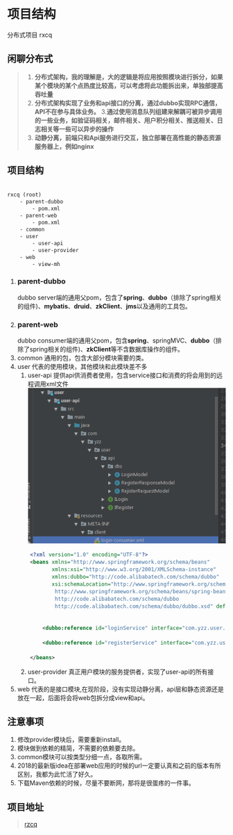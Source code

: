 # 项目结构
分布式项目 rxcq

## 闲聊分布式
>  1. **分布式架构，我的理解是，大的逻辑是将应用按照模块进行拆分，如果某个模块的某个点热度比较高，可以考虑将此功能拆出来，单独部提高吞吐量**
> 2. **分布式架构实现了业务和api接口的分离，通过dubbo实现RPC通信，API不在参与具体业务。**
> 3.**通过使用消息队列组建来解耦可被异步调用的一些业务，如验证码相关，邮件相关、用户积分相关、推送相关、日志相关等一些可以异步的操作** 
> 4. **动静分离，前端只和Api服务进行交互，独立部署在高性能的静态资源服务器上，例如nginx**

## 项目结构
```

rxcq (root)
    - parent-dubbo
        - pom.xml
    - parent-web
        - pom.xml
    - common
    - user
        - user-api
        - user-provider
    - web
        - view-mh
```
1. ### parent-dubbo
	dubbo server端的通用父pom，包含了**spring**、**dubbo**（排除了spring相关的组件)、**mybatis**、**druid**、**zkClient**、**jms**以及通用的工具包。
2. ### parent-web
	dubbo consumer端的通用父pom，包含**spring**、springMVC、**dubbo**（排除了spring相关的组件)、**zkClient**等不含数据库操作的组件。
3. common
    通用的包，包含大部分模块需要的类。
4. user
    代表的使用模块，其他模块和此模块差不多
    1. user-api 
    提供api供消费者使用，包含service接口和消费的将会用到的远程调用xml文件
    ![](md_img\user-api.png)
    ```xml
        <?xml version="1.0" encoding="UTF-8"?>
        <beans xmlns="http://www.springframework.org/schema/beans"
               xmlns:xsi="http://www.w3.org/2001/XMLSchema-instance"
               xmlns:dubbo="http://code.alibabatech.com/schema/dubbo"
               xsi:schemaLocation="http://www.springframework.org/schema/beans
                http://www.springframework.org/schema/beans/spring-beans.xsd
                http://code.alibabatech.com/schema/dubbo
                http://code.alibabatech.com/schema/dubbo/dubbo.xsd" default-autowire="byName">
        
        
            <dubbo:reference id="loginService" interface="com.yzz.user.api.ILogin"/>
        
            <dubbo:reference id="registerService" interface="com.yzz.user.api.IRegister"/>
        
        </beans>
    ```
    2. user-provider
    真正用户模块的服务提供者，实现了user-api的所有接口。
 5. web
    代表的是接口模块,在现阶段，没有实现动静分离，api层和静态资源还是放在一起，后面将会将web包拆分成view和api。

 ## 注意事项
 1. 修改provider模块后，需要重新install。
 2. 模块做到依赖的精简，不需要的依赖要去除。
 3. common模块可以按类型分细一点，各取所需。
 4. 2018的最新版idea在部署web应用的时候的url一定要认真和之前的版本有所区别，我都为此忙活了好久。
 5. 下载Maven依赖的时候，尽量不要断网，那将是很蛋疼的一件事。
 
 ## 项目地址
 >[rzcq](https://github.com/yinzhongzheng/rxcq)

